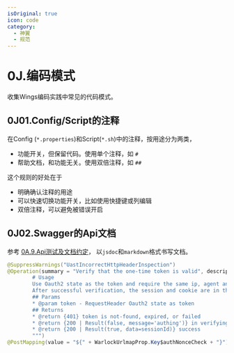 ```yaml
---
isOriginal: true
icon: code
category:
  - 神翼
  - 规范
---
```


# 0J.编码模式

收集Wings编码实践中常见的代码模式。

## 0J01.Config/Script的注释

在Config (`*.properties`)和Script(`*.sh`)中的注释，按用途分为两类，

* 功能开关，但保留代码。使用单个注释，如 `#`
* 帮助文档，和功能无关。使用双倍注释，如 `##`

这个规则的好处在于

* 明确确认注释的用途
* 可以快速切换功能开关，比如使用快捷键或列编辑
* 双倍注释，可以避免被错误开启

## 0J02.Swagger的Api文档

参考 [0A.9.Api测试及文档约定](./0a-code-style.md#0a9api测试及文档约定)，
以`jsdoc`和`markdown`格式书写文档。

```java
@SuppressWarnings("UastIncorrectHttpHeaderInspection")
@Operation(summary = "Verify that the one-time token is valid", description = """
        # Usage
        Use Oauth2 state as the token and require the same ip, agent and other header as the original client.
        After successful verification, the session and cookie are in the header as a normal login
        ## Params
        * @param token - RequestHeader Oauth2 state as token
        ## Returns
        * @return {401} token is not-found, expired, or failed
        * @return {200 | Result(false, message='authing')} in verifying
        * @return {200 | Result(true, data=sessionId)} success
        """)
@PostMapping(value = "${" + WarlockUrlmapProp.Key$authNonceCheck + "}")
```
